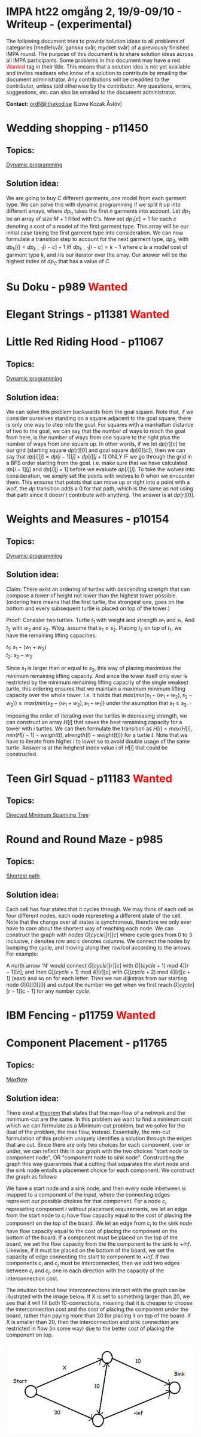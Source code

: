 <!---
Template -

# Problem name - pid
## Topics:
## Properties:
## Solution idea:
## Complexity analysis:
## Worked example:
\square 
-->

<!---Variables-->

[id_example]: https://www.google.se/
<!--- [link text to id src][id_example] -->
[dpLink]: https://en.wikipedia.org/wiki/Dynamic_programming#Computer_programming
[dagLink]: https://en.wikipedia.org/wiki/Directed_acyclic_graph
[dijk]: https://en.wikipedia.org/wiki/Dijkstra%27s_algorithm
[dmst]: https://www.cs.tau.ac.il/~zwick/grad-algo-13/directed-mst.pdf
[dinic]: https://en.wikipedia.org/wiki/Dinic%27s_algorithm
<!---Document-->

# IMPA ht22 omgång 2, 19/9-09/10 - Writeup - (experimental)

The following document tries to provide solution ideas to all problems of categories [medlelsvår, ganska svår, mycket svår] of a previously finished IMPA round. The purpose of this document is to share solution ideas across all IMPA participants. Some problems in this document may have a red <span style="color:red"> Wanted</span> tag in their title. This means that a solution idea is not yet available and invites readears who know of a solution to contribute by emailing the document administrator. Any contributions will be creadited to the contributor, unless told otherwise by the contributor. Any questions, errors, suggestions, etc. can also be emailed to the document administrator.


**Contact:** ordf@lithekod.se (Lowe Kozak Åslöv)

# Wedding shopping - p11450

## Topics:
[Dynamic programming][dpLink]

## Solution idea:

We are going to buy $C$ different garments, one model from each garment type. We can solve this with dynamic programming if we split it up into different arrays, where $dp_n$ takes the first $n$ garments into account. Let $dp_1$ be an array of size $M+1$ filled with 0's. Now set $dp_1[c] = 1$ for each $c$ denoting a cost of a model of the first garment type. This array will be our initial case taking the first garment type into consideration. We can now formulate a transition step to account for the next garment type, $dp_2$, with  $dp_k[i] = dp_{k-1}[i-c]+1 \text{ iff } dp_{k-1}[i-c] = k-1$ where $c$ is a model cost of garment type $k$, and $i$ is our iterator over the array. Our answer will be the highest index of $dp_C$ that has a value of $C$.




# Su Doku - p989 <span style="color:red"> Wanted</span>

# Elegant Strings - p11381 <span style="color:red"> Wanted</span>

# Little Red Riding Hood - p11067

## Topics:
[Dynamic programming][dpLink]

## Solution idea:

We can solve this problem backwards from the goal square. Note that, if we consider ourselves standing on a square adjacent to the goal square, there is only one way to step into the goal. For squares with a manhattan distance of two to the goal, we can say that the number of ways to reach the goal from here, is the number of ways from one square to the right plus the number of ways from one square up. In other words, if we let $dp[r][c]$ be our grid (starting square $dp[r][0]$ and goal square $dp[0][c]$), then we can say that $dp[i][j] = dp[i-1][j] + dp[i][j+1]$ ONLY IF we go through the grid in a BFS order starting from the goal. i.e. make sure that we have calculated $dp[i-1][j] \text{ and } dp[i][j+1]$ before we evaluate $dp[i][j]$. To take the wolves into consideration, we simply set the points with wolves to $0$ when we encounter them. This ensures that points that can move up or right into a point with a wolf, the $dp$ transition adds a $0$ for that path, which is the same as not using that path since it doesn't contribute with anything. The answer is at $dp[r][0]$. 

# Weights and Measures - p10154

## Topics:
[Dynamic programming][dpLink]

## Solution idea:


Claim: There exist an ordering of turtles with descending strength that can compose a tower of height not lower than the highest tower possible. (ordering here means that the first turtle, the strongest one, goes on the bottom and every subsequent turtle is placed on top of the tower.)

Proof: Consider two turtles. Turtle $t_1$ with weight and strength $w_1$ and $s_1$. And $t_2$ with $w_2$ and $s_2$. Wlog. assume that $s_1 \geq s_2$.
Placing $t_2$ on top of $t_1$, we have the remaining lifting capacities:

$t_1$: $s_1-(w_1+w_2)$ \
$t_2$: $s_2-w_2$

Since $s_1$ is larger than or equal to $s_2$, this way of placing maximizes the minimum remaining lifting capacity. And since the tower itself only ever is restricted by the minimum remaining lifting capacity of the single weakest turtle, this ordering ensures that we maintain a maximum minimum lifting capacity over the whole tower. I.e. it holds that
$max(min(s_1-(w_1+w_2),s_2-w_2)) \geq max(min(s_2-(w_1+w_2),s_1-w_1))$ under the asumption that $s_1 \geq s_2$. $\square$

Imposing the order of iterating over the turtles in decreasing strength, we can construct an array $H[i]$ that saves the best remaining capacity for a tower with $i$ turtles. We can then formulate the transition as $H[i] = max(H[i],min(H[i-1]- weight(t), strength(t)-weight(t)))$ for a turtle $t$. Note that we have to iterate from higher $i$ to lower so to avoid double usage of the same turtle. Answer is at the heighest index value $i$ of $H[i]$ that could be constructed.

# Teen Girl Squad - p11183 <span style="color:red"> Wanted</span>

## Topics:
[Directed Minimum Spanning Tree][dmst]


# Round and Round Maze - p985

## Topics:
[Shortest path][dijk]

## Solution idea:

Each cell has four states that it cycles through. We may think of each cell as four different nodes, each node represeting a different state of the cell. Note that the change over all states is synchronous, therefore we only ever have to care about the shortest way of reaching each node. We can construct the graph with nodes $G[cycle][r][c]$ where cycle goes from 0 to 3 inclusive, r denotes row and c denotes columns. We connect the nodes by bumping the cycle, and moving along ther row/col according to the arrows. For example: 

A north arrow 'N' would connect $G[cycle][r][c]$ with $G[(cycle+1) \text{ mod } 4][r-1][c]$, and then 
$G[(cycle+1) \text{ mod } 4][r][c]$ with $G[(cycle+2) \text{ mod } 4][r][c+1]$ (east) and so on for each letter.
Then we run dijkstras from our starting node $G[0][0][0]$ and output the number we get when we first reach $G[cycle][r-1][c-1]$ for any number $cycle$.

# IBM Fencing - p11759 <span style="color:red"> Wanted</span>

# Component Placement - p11765
## Topics:
[Maxflow][dinic]

## Solution idea:

There exist a [theorem](https://en.wikipedia.org/wiki/Max-flow_min-cut_theorem) that states that the max-flow of a network and the minimum-cut are the same. In this problem we want to find a minimum cost which we can formulate as a Minimum-cut problem, but we solve for the dual of the problem, the max flow, instead. Essentially, the min-cut formulation of this problem uniquely identifies a solution through the edges that are cut. Since there are only two choices for each component, over or under, we can reflect this in our graph with the two choices "start node to component node", OR "component node to sink node". Constructing the graph this way guarantees that a cutting that separates the start node and the sink node entails a placement choice for each component. We construct the graph as follows:

 We have a start node and a sink node, and then every node inbetween is mapped to a component of the input, where the connecting edges represent our possible choices for that component. For a node $c_i$ represeting component $i$ without placement requirements, we let an edge from the start node to $c_i$ have flow capacity equal to the cost of placing the component on the top of the board. We let an edge from $c_i$ to the sink node have flow capacity equal to the cost of placing the component on the bottom of the board. If a component must be placed on the top of the board, we set the flow capacity from the the component to the sink to $+inf$. Likewise, if it must be placed on the bottom of the board, we set the capacity of edge connecting the start to component to $+inf$. If two components $c_i$ and $c_j$ must be interconnected, then we add two edges between $c_i$ and $c_j$, one in each direction with the capacity of the interconnection cost.

The intuition behind how interconnections interact with the graph can be illustrated with the image below. If X is set to something larger than $20$, we see that it will fill both $10$-connections, meaning that it is cheaper to choose the interconnection cost and the cost of placing the component under the board, rather than paying more than $20$ for placing it on top of the board. If X is smaller than $20$, then the interconnection and sink connection are restricted in flow (in some way) due to the better cost of placing the component on top.

![flow](./images/componentFlow.png "Example")
